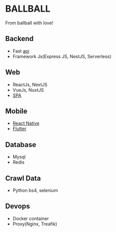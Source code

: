 # BALLBALL

From ballball with love!

## Backend

- Fast [api](https://fastapi.tiangolo.com/)
- Framework Js(Express JS, NestJS, Serverless)

## Web

- ReactJs, NextJS
- VueJs, NuxtJS
- [SPA](https://developer.mozilla.org/en-US/docs/Glossary/SPA)

## Mobile

- [React Native](https://reactnative.dev/)
- [Flutter](https://flutter.dev/)

## Database

 - Mysql
 - Redis

## Crawl Data

- Python bs4, selenium

## Devops

- Docker container
- Proxy(Nginx, Treafik)